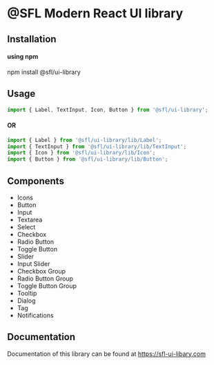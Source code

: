 # @SFL Modern React UI library

## Installation

#### using npm
npm install @sfl/ui-library

## Usage

```javascript
import { Label, TextInput, Icon, Button } from '@sfl/ui-library';
```
#### OR
```javascript
import { Label } from '@sfl/ui-library/lib/Label';
import { TextInput } from '@sfl/ui-library/lib/TextInput';
import { Icon } from '@sfl/ui-library/lib/Icon';
import { Button } from '@sfl/ui-library/lib/Button';
```

## Components

- Icons
- Button
- Input
- Textarea
- Select
- Checkbox
- Radio Button
- Toggle Button
- Slider
- Input Slider
- Checkbox Group
- Radio Button Group
- Toggle Button Group
- Tooltip
- Dialog
- Tag
- Notifications

## Documentation

Documentation of this library can be found at https://sfl-ui-libary.com

